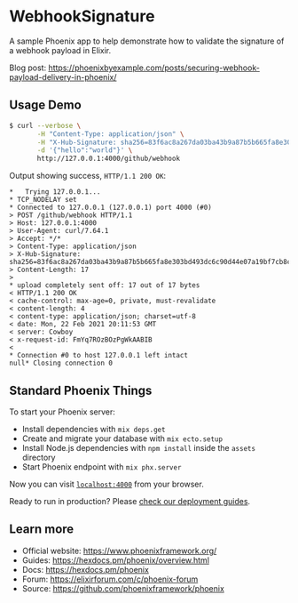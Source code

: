 # WebhookSignature

A sample Phoenix app to help demonstrate how to validate the signature of a webhook payload in Elixir.

Blog post: <https://phoenixbyexample.com/posts/securing-webhook-payload-delivery-in-phoenix/>

## Usage Demo

```bash
$ curl --verbose \
       -H "Content-Type: application/json" \
       -H "X-Hub-Signature: sha256=83f6ac8a267da03ba43b9a87b5b665fa8e303bd493dc6c90d44e07a19bf7cb8c" \
       -d '{"hello":"world"}' \
       http://127.0.0.1:4000/github/webhook
```

Output showing success, `HTTP/1.1 200 OK`:

```
*   Trying 127.0.0.1...
* TCP_NODELAY set
* Connected to 127.0.0.1 (127.0.0.1) port 4000 (#0)
> POST /github/webhook HTTP/1.1
> Host: 127.0.0.1:4000
> User-Agent: curl/7.64.1
> Accept: */*
> Content-Type: application/json
> X-Hub-Signature: sha256=83f6ac8a267da03ba43b9a87b5b665fa8e303bd493dc6c90d44e07a19bf7cb8c
> Content-Length: 17
> 
* upload completely sent off: 17 out of 17 bytes
< HTTP/1.1 200 OK
< cache-control: max-age=0, private, must-revalidate
< content-length: 4
< content-type: application/json; charset=utf-8
< date: Mon, 22 Feb 2021 20:11:53 GMT
< server: Cowboy
< x-request-id: FmYq7ROzBOzPgWkAABIB
< 
* Connection #0 to host 127.0.0.1 left intact
null* Closing connection 0
```

## Standard Phoenix Things

To start your Phoenix server:

  * Install dependencies with `mix deps.get`
  * Create and migrate your database with `mix ecto.setup`
  * Install Node.js dependencies with `npm install` inside the `assets` directory
  * Start Phoenix endpoint with `mix phx.server`

Now you can visit [`localhost:4000`](http://localhost:4000) from your browser.

Ready to run in production? Please [check our deployment guides](https://hexdocs.pm/phoenix/deployment.html).

## Learn more

  * Official website: https://www.phoenixframework.org/
  * Guides: https://hexdocs.pm/phoenix/overview.html
  * Docs: https://hexdocs.pm/phoenix
  * Forum: https://elixirforum.com/c/phoenix-forum
  * Source: https://github.com/phoenixframework/phoenix
